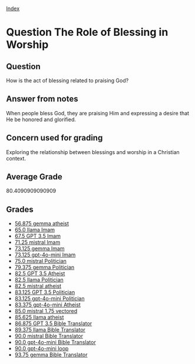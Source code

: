 
[Index](../../index.md)
# Question The Role of Blessing in Worship
## Question
How is the act of blessing related to praising God?

## Answer from notes
When people bless God, they are praising Him and expressing a desire that He be honored and glorified.

## Concern used for grading
Exploring the relationship between blessings and worship in a Christian context.

## Average Grade
80.4090909090909

## Grades
 * [56.875 gemma atheist](../answers/gemma_atheist/The_Role_of_Blessing_in_Worship.md)
 * [65.0 llama Imam](../answers/llama_Imam/The_Role_of_Blessing_in_Worship.md)
 * [67.5 GPT 3.5 Imam](../answers/GPT_3.5_Imam/The_Role_of_Blessing_in_Worship.md)
 * [71.25 mistral Imam](../answers/mistral_Imam/The_Role_of_Blessing_in_Worship.md)
 * [73.125 gemma Imam](../answers/gemma_Imam/The_Role_of_Blessing_in_Worship.md)
 * [73.125 gpt-4o-mini Imam](../answers/gpt-4o-mini_Imam/The_Role_of_Blessing_in_Worship.md)
 * [75.0 mistral Politician](../answers/mistral_Politician/The_Role_of_Blessing_in_Worship.md)
 * [79.375 gemma Politician](../answers/gemma_Politician/The_Role_of_Blessing_in_Worship.md)
 * [82.5 GPT 3.5 Atheist](../answers/GPT_3.5_Atheist/The_Role_of_Blessing_in_Worship.md)
 * [82.5 llama Politician](../answers/llama_Politician/The_Role_of_Blessing_in_Worship.md)
 * [82.5 mistral atheist](../answers/mistral_atheist/The_Role_of_Blessing_in_Worship.md)
 * [83.125 GPT 3.5 Politician](../answers/GPT_3.5_Politician/The_Role_of_Blessing_in_Worship.md)
 * [83.125 gpt-4o-mini Politician](../answers/gpt-4o-mini_Politician/The_Role_of_Blessing_in_Worship.md)
 * [83.375 gpt-4o-mini Atheist](../answers/gpt-4o-mini_Atheist/The_Role_of_Blessing_in_Worship.md)
 * [85.0 mistral 1.75 vectored](../answers/mistral_1.75_vectored/The_Role_of_Blessing_in_Worship.md)
 * [85.625 llama atheist](../answers/llama_atheist/The_Role_of_Blessing_in_Worship.md)
 * [86.875 GPT 3.5 Bible Translator](../answers/GPT_3.5_Bible_Translator/The_Role_of_Blessing_in_Worship.md)
 * [89.375 llama Bible Translator](../answers/llama_Bible_Translator/The_Role_of_Blessing_in_Worship.md)
 * [90.0 mistral Bible Translator](../answers/mistral_Bible_Translator/The_Role_of_Blessing_in_Worship.md)
 * [90.0 gpt-4o-mini Bible Translator](../answers/gpt-4o-mini_Bible_Translator/The_Role_of_Blessing_in_Worship.md)
 * [90.0 gpt-4o-mini loop](../answers/gpt-4o-mini_loop/The_Role_of_Blessing_in_Worship.md)
 * [93.75 gemma Bible Translator](../answers/gemma_Bible_Translator/The_Role_of_Blessing_in_Worship.md)
